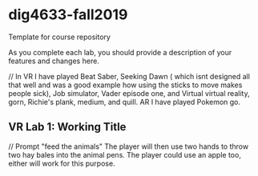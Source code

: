 # dig4633-fall2019
Template for course repository

As you complete each lab, you should provide a description of your features and changes here.

// In VR I have played Beat Saber, Seeking Dawn ( which isnt designed all that well and was a good example how using the sticks to move makes people sick), Job simulator, Vader episode one, and Virtual virtual reality, gorn, Richie's plank, medium, and quill. AR I have played Pokemon go.


## VR Lab 1: Working Title
// Prompt "feed the animals" The player will then use two hands to throw two hay bales into the animal pens. The player could use an apple too, either will work for this purpose.

